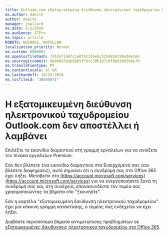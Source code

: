 ```yaml
---
title: Outlook.com εξατομικευμένη διεύθυνση ηλεκτρονικού ταχυδρομείου δεν αποστέλλει ή λαμβάνει
ms.author: daeite
author: daeite
manager: joallard
ms.date: 5/2/2019
ms.audience: ITPro
ms.topic: article
ROBOTS: NOINDEX, NOFOLLOW
localization_priority: Normal
ms.custom: 8000083
ms.openlocfilehash: 7363af1d4fc1a0f4131bebc325485dc99a30e2eb
ms.sourcegitcommit: 0b06093dabd685f76cc39b1d7c0f8b03883b6e79
ms.translationtype: MT
ms.contentlocale: el-GR
ms.lasthandoff: 10/25/2019
ms.locfileid: "36545871"
---
```

# <a name="my-personalized-outlookcom-email-address-isnt-sending-or-receiving"></a>Η εξατομικευμένη διεύθυνση ηλεκτρονικού ταχυδρομείου Outlook.com δεν αποστέλλει ή λαμβάνει

Επιλέξτε το εικονίδιο διαμαντιού στη γραμμή εργαλείων για να ανοίξετε τον πίνακα εργαλείων Premium.

Εάν δεν βλέπετε ένα εικονίδιο διαμαντιού στα Εισερχόμενά σας (και βλέπετε διαφημίσεις), αυτό σημαίνει ότι η συνδρομή σας στο Office 365 έχει λήξει. Μεταβείτε στο [https://account.microsoft.com/services](https://account.microsoft.com/services) για να ενεργοποιήσετε ξανά τη συνδρομή σας και, στη συνέχεια, επανασυνδέστε τον τομέα σας χρησιμοποιώντας τα βήματα στο "Ξεκινήστε".

Εάν η καρτέλα "εξατομικευμένη διεύθυνση ηλεκτρονικού ταχυδρομείου" έχει μια κόκκινη γραμμή κατάστασης, ο τομέας σας ενδέχεται να έχει λήξει.

Διαβάστε περισσότερα βήματα αντιμετώπισης προβλημάτων σε [εξατομικευμένες διευθύνσεις ηλεκτρονικού ταχυδρομείου στο Office 365](https://support.office.com/article/75416a58-b225-4c02-8c07-8979403b427b?wt.mc_id=Office_Outlook_com_Alchemy).